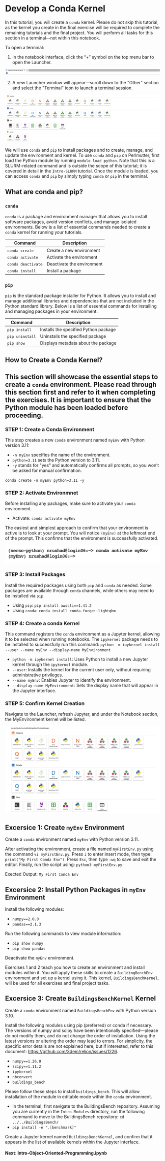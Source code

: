 # Develop a Conda Kernel

In this tutorial, you will create a `conda` kernel. Please do not skip this tutorial, as the kernel you create in the final exercise will be required to complete the remaining tutorials and the final project. You will perform all tasks for this section in a terminal—not within this notebook.

To open a terminal:

1) In the notebook interface, click the “+” symbol on the top menu bar to open the Launcher.

![View Launcher](../../Images/Open-Launcher.png)

2) A new Launcher window will appear—scroll down to the "Other" section and select the "Terminal" icon to launch a terminal session.

![View Launcher](../../Images/View-Launcher.png)

We will use `conda` and `pip` to install packages and to create, manage, and update the environment and kernel. To use `conda` and `pip` on Perlmutter, first load the Python module by running `module load python`. Note that this is a SLURM-related command and is outside the scope of this tutorial; it is covered in detail in the `Intro-SLURM` tutorial. Once the module is loaded, you can access `conda` and `pip` by simply typing `conda` or `pip` in the terminal.

## What are conda and pip?

### `conda`

`conda` is a package and environment manager that allows you to install software packages, avoid version conflicts, and manage isolated environments. Below is a list of essential commands needed to create a `conda` kernel for running your tutorials.

| Command                       | Description                     |
|-------------------------------|---------------------------------|
| `conda create`                | Create a new environment        |
| `conda activate`              | Activate the environment        |
| `conda deactivate`            | Deactivate the environment      |
| `conda install`               | Install a package               |

### `pip`

`pip` is the standard package installer for Python. It allows you to install and manage additional libraries and dependencies that are not included in the Python standard library. Below is a list of essential commands for installing and managing packages in your environment.

| Command          | Description                            |
|------------------|----------------------------------------|
| `pip install`    | Installs the specified Python package  |
| `pip uninstall`  | Uninstalls the specified package       |
| `pip show`       | Displays metadata about the package    |

## How to Create a Conda Kernel?

## This section will showcase the essential steps to create a `conda` environment. Please read through this section first and refer to it when completing the exercises. It is important to ensure that the Python module has been loaded before proceeding.

### STEP 1: Create a Conda Environment

This step creates a new `conda` environment named `myEnv` with Python version 3.11:
- `-n myEnv`  specifies the name of the environment.
- `python=3.11` sets the Python version to 3.11.
- `-y` stands for "yes" and automatically confirms all prompts, so you won’t be asked for manual confirmation.

`conda create -n myEnv python=3.11 -y`

### STEP 2: Activate Environmnet

Before installing any packages, make sure to activate your `conda` environment.
- Activate: `conda activate myEnv`
  
The easiest and simplest approach to confirm that your environment is active is to look at your prompt. You will notice `(myEnv)` at the leftmost end of the prompt. This confirms that the environment is successfully activated.

![View Launcher](../../Images/Active-Conda-Env.png)

### STEP 3: Install Packages

Install the required packages using both `pip` and `conda` as needed. Some packages are available through `conda` channels, while others may need to be installed via `pip`. 
- Using `pip`: `pip install awscli==1.41.2`
- Using `conda`: `conda install conda-forge::lightgbm`

### STEP 4: Create a conda Kernel

This command registers the `conda` environment as a Jupyter kernel, allowing it to be selected when running notebooks. The `ipykernel` package needs to be installed to successfully run this command:
`python -m ipykernel install --user --name myEnv --display-name MyEnvironment`

- `python -m ipykernel install`: Uses Python to install a new Jupyter kernel through the `ipykernel` module.
- `--user`: Installs the kernel for the current user only, without requiring administrative privileges.
- `--name myEnv`: Enables Jupyter to identify the environment.
- `--display-name MyEnvironment`: Sets the display name that will appear in the Jupyter interface.

### STEP 5: Confirm Kernel Creation
Navigate to the Launcher, refresh Jupyter, and under the Notebook section, the MyEnvironment kernel will be listed.

![View Launcher](../../Images/MyEnvironment-Kernel.png)

## Excersice 1: Create `myEnv` Environment 

Create a `conda` environment named `myEnv` with Python version 3.11.

After activating the environment, create a file named `myFirstEnv.py` using the command `vi myFirstEnv.py`. Press `i` to enter insert mode, then type: `print("My First Conda Env")`. Press `Esc`, then type `:wq` to save and exit the editor. Finally, run the script using: `python3 myFirstEnv.py`

Exected Output: `My First Conda Env`

## Excersice 2: Install Python Packages in `myEnv` Environment 

Install the following modules:
- `numpy==2.0.0`
- `pandas==2.1.3`

Run the following commands to view module information:

- `pip show numpy`
- `pip show pandas`

Deactivate the `myEnv` environment.

Exercises 1 and 2 teach you how to create an environment and install modules within it. You will apply these skills to create a `BuildingBenchEnv` environment and set up a kernel using it. This kernel, `BuildingsBenchKernel`, will be used for all exercises and final project tasks.

## Excersice 3: Create `BuildingsBenchKernel` Kernel

Create a `conda` environment named `BuildingsBenchEnv` with Python version 3.10.

Install the following modules using pip (preferred) or conda if necessary. The versions of numpy and scipy have been intentionally specified—please do not modify them, and do not change the order of installation. Using the latest versions or altering the order may lead to errors. For simplicity, the specific error details are not explained here, but if interested, refer to this document: https://github.com/3dem/relion/issues/1226.

- `numpy==1.26.0`
- `scipy==1.11.2`
- `ipykernel`
- `nbconvert`
- `buildings_bench` 

Please follow these steps to install `buildings_bench`. This will allow installation of the module in editable mode within the `conda` environment.

-  In the terminal, first navigate to the BuildingsBench repository. Assuming you are currently in the `Intro-Modules` directory, run the following command to move to the BuildingsBench repository: `cd ../../BuildingsBench/`
- `pip install -e ".[benchmark]"`
  
Create a Jupyter kernel named `BuildingsBenchKernel`, and confirm that it appears in the list of available kernels within the Jupyter interface.

#### Next: Intro-Object-Oriented-Programming.ipynb